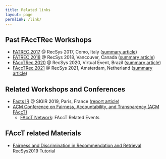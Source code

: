 ```yaml
---
title: Related links
layout: page
permlink: /link/
---
```


## Past FAccTRec Workshops

* [FATREC 2017](/fatrec2017/) @ RecSys 2017, Como, Italy ([summary article](https://doi.org/10.1145/3109859.3109960))
* [FATREC 2018](/fatrec2018/) @ RecSys 2018, Vancouver, Canada ([summary article](https://doi.org/10.1145/3240323.3240335))
* [FAccTRec 2020](/facctrec2020/) @ RecSys 2020, Virtual Event, Brazil ([summary article](https://doi.org/10.1145/3383313.3411538))
* [FAccTRec 2021](/facctrec2021/) @ RecSys 2021, Amsterdam, Netherland ([summary article](https://doi.org/10.1145/3460231.3470932))

## Related Workshops and Conferences

* [Facts IR](https://scienceinthenoise.com/) @ SIGIR 2019, Paris, France ([report article](http://sigir.org/wp-content/uploads/2019/december/p020.pdf))
* [ACM Conference on Fairness, Accountability, and Transparency (ACM FAccT)](https://facctconference.org/)
	* [FAccT Network](https://facctconference.org/network/): FAccT Related Events

## FAccT related Materials

* [Fairness and Discrimination in Recommendation and Retrieval](https://fair-ia.ekstrandom.net/recsys2019) RecSys2019 Tutorial
